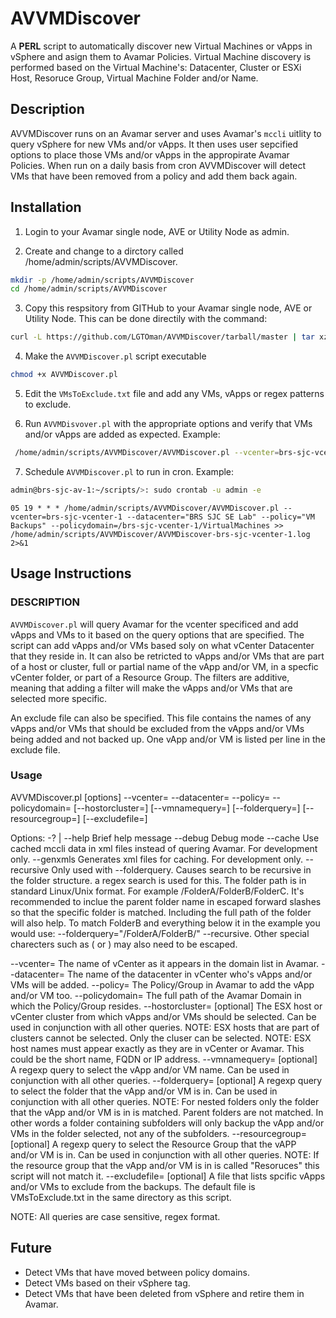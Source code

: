 # AVVMDiscover

A **PERL** script to automatically discover new Virtual Machines or vApps in vSphere and asign them to Avamar Policies. Virtual Machine discovery is performed based on the Virtual Machine's: Datacenter, Cluster or ESXi Host, Resoruce Group, Virtual Machine Folder and/or Name.

## Description

AVVMDiscover runs on an Avamar server and uses Avamar's `mccli` uitlity to query vSphere for new VMs and/or vApps. It then uses user sepcified options to place those VMs and/or vApps in the appropirate Avamar Policies. When run on a daily basis from cron AVVMDiscover will detect VMs that have been removed from a policy and add them back again. 

## Installation

1) Login to your Avamar single node, AVE or Utility Node as admin.

2) Create and change to a dirctory called /home/admin/scripts/AVVMDiscover.

```bash
mkdir -p /home/admin/scripts/AVVMDiscover
cd /home/admin/scripts/AVVMDiscover
```

3) Copy this respsitory from GITHub to your Avamar single node, AVE or Utility Node. This can be done directily with the command:

```bash
curl -L https://github.com/LGTOman/AVVMDiscover/tarball/master | tar xz --strip-components=1
```

4) Make the `AVVMDiscover.pl` script executable

```bash
chmod +x AVVMDiscover.pl
```

5) Edit the `VMsToExclude.txt` file and add any VMs, vApps or regex patterns to exclude.

6) Run `AVVMDisvover.pl` with the appropriate options and verify that VMs and/or vApps are added as expected. Example:

```bash
 /home/admin/scripts/AVVMDiscover/AVVMDiscover.pl --vcenter=brs-sjc-vcenter-1 --datacenter="BRS SJC SE Lab" --policy="VM Backups" --policydomain=/brs-sjc-vcenter-1/VirtualMachines
```

7) Schedule `AVVMDiscover.pl` to run in cron. Example: 

```bash
admin@brs-sjc-av-1:~/scripts/>: sudo crontab -u admin -e
```

```
05 19 * * * /home/admin/scripts/AVVMDiscover/AVVMDiscover.pl --vcenter=brs-sjc-vcenter-1 --datacenter="BRS SJC SE Lab" --policy="VM Backups" --policydomain=/brs-sjc-vcenter-1/VirtualMachines >> /home/admin/scripts/AVVMDiscover/AVVMDiscover-brs-sjc-vcenter-1.log 2>&1
```
## Usage Instructions

### DESCRIPTION

 `AVVMDiscover.pl` will query Avamar for the vcenter specificed and add vApps and VMs to it based on the query options
 that are specified. The script can add vApps and/or VMs based soly on what vCenter Datacenter that they reside
 in. It can also be retricted to vApps and/or VMs that are part of a host or cluster, full or partial name of
 the vApp and/or VM, in a specfic vCenter folder, or part of a Resource Group. The filters are additive, meaning
 that adding a filter will make the vApps and/or VMs that are selected more specific.

 An exclude file can also be specified. This file contains the names of any vApps and/or VMs that should be
 excluded from the vApps and/or VMs being added and not backed up. One vApp and/or VM is listed per line in the
 exclude file.

### Usage 

 AVVMDiscover.pl [options] --vcenter=<vcenter> --datacenter=<Datacenter> --policy=<Policy> --policydomain=<PolicyDomain>
                 [--hostorcluster=<HostOrClusterName>] [--vmnamequery=<VMNameQuery>] [--folderquery=<FolderQuery>]
                 [--resourcegroup=<ResourceGroupQuery>]  [--excludefile=<ExcludeFile>]

 Options:
   -? | --help      Brief help message
   --debug          Debug mode
   --cache          Use cached mccli data in xml files instead of quering Avamar. For development only.
   --genxmls        Generates xml files for caching. For development only.
   --recursive      Only used with --folderquery. Causes search to be recursive in the folder structure.
                    a regex search is used for this. The folder path is in standard Linux/Unix format.
                    For example /FolderA/FolderB/FolderC. It's recommended to inclue the parent folder
                    name in escaped forward slashes so that the specific folder is matched. Including the
                    full path of the folder will also help. To match FolderB and everything below it in
                    the example you would use: --folderquery="\/FolderA\/FolderB\/" --recursive. Other
                    special charecters such as ( or ) may also need to be escaped.

 --vcenter=<vcenter>                  <required> The name of vCenter as it appears in the domain list in
                                                 Avamar.
 --datacenter=<Datacenter>            <required> The name of the datacenter in vCenter who's vApps
                                                 and/or VMs will be added.
 --policy=<Policy>                    <required> The Policy/Group in Avamar to add the vApp and/or VM too.
 --policydomain=<PolicyDomain>        <required> The full path of the Avamar Domain in which the
                                                 Policy/Group resides.
 --hostorcluster=<HostOrClusterName>  [optional] The ESX host or vCenter cluster from which vApps and/or
                                                 VMs should be selected.
                                                 Can be used in conjunction with all other queries.
                                                 NOTE: ESX hosts that are part of clusters cannot be
                                                       selected. Only the cluser can be selected.
                                                 NOTE: ESX host names must appear exactly as they are
                                                       in vCenter or Avamar. This could be the short name,
                                                       FQDN or IP address.
 --vmnamequery=<VMNameQuery>          [optional] A regexp query to select the vApp and/or VM name.
                                                 Can be used in conjunction with all other queries.
 --folderquery=<FolderQuery>          [optional] A regexp query to select the folder that the vApp and/or
                                                 VM is in.
                                                 Can be used in conjunction with all other queries.
                                                 NOTE: For nested folders only the folder that the vApp
                                                       and/or VM is in is matched. Parent folders are not
                                                       matched. In other words a folder containing
                                                       subfolders will only backup the vApp and/or VMs
                                                       in the folder selected, not any of the subfolders.
 --resourcegroup=<ResourceGroupQuery> [optional] A regexp query to select the Resource Group that the vAPP
                                                 and/or VM is in.
                                                 Can be used in conjunction with all other queries.
                                                 NOTE: If the resource group that the vApp and/or VM is in
                                                       is called "Resoruces" this script will not match it.
 --excludefile=<ExcludeFile>          [optional] A file that lists spcific vApps and/or VMs to exclude from
                                                 the backups. The default file is VMsToExclude.txt in the
                                                 same directory as this script.

 NOTE: All queries are case sensitive, regex format.


## Future

- Detect VMs that have moved between policy domains.
- Detect VMs based on their vSphere tag.
- Detect VMs that have been deleted from vSphere and retire them in Avamar.
